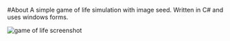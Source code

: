 #About
A simple game of life simulation with image seed. 
Written in C# and uses windows forms.

![game of life screenshot]()